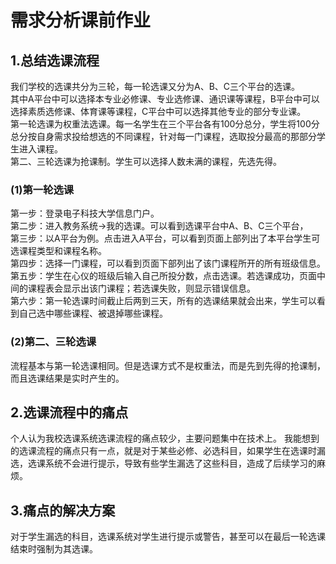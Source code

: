 # 需求分析课前作业

## 1.总结选课流程
我们学校的选课共分为三轮，每一轮选课又分为A、B、C三个平台的选课。</br>
其中A平台中可以选择本专业必修课、专业选修课、通识课等课程，B平台中可以选择素质选修课、体育课等课程，C平台中可以选择其他专业的部分专业课。</br>
第一轮选课为权重法选课。每一名学生在三个平台各有100分总分，学生将100分总分按自身需求投给想选的不同课程，针对每一门课程，选取投分最高的那部分学生进入课程。</br>
第二、三轮选课为抢课制。学生可以选择人数未满的课程，先选先得。
### (1)第一轮选课
第一步：登录电子科技大学信息门户。</br>
第二步：进入教务系统->我的选课。可以看到选课平台中A、B、C三个平台，</br>
第三步：以A平台为例。点击进入A平台，可以看到页面上部列出了本平台学生可选课程类型和课程名称。</br>
第四步：选择一门课程，可以看到页面下部列出了该门课程所开的所有班级信息。</br>
第五步：学生在心仪的班级后输入自己所投分数，点击选课。若选课成功，页面中间的课程表会显示出该门课程；若选课失败，则显示错误信息。</br>
第六步：第一轮选课时间截止后两到三天，所有的选课结果就会出来，学生可以看到自己选中哪些课程、被退掉哪些课程。
### (2)第二、三轮选课
流程基本与第一轮选课相同。但是选课方式不是权重法，而是先到先得的抢课制，而且选课结果是实时产生的。

## 2.选课流程中的痛点
个人认为我校选课系统选课流程的痛点较少，主要问题集中在技术上。
我能想到的选课流程的痛点只有一点，就是对于某些必修、必选科目，如果学生在选课时漏选，选课系统不会进行提示，导致有些学生漏选了这些科目，造成了后续学习的麻烦。

## 3.痛点的解决方案
对于学生漏选的科目，选课系统对学生进行提示或警告，甚至可以在最后一轮选课结束时强制为其选课。